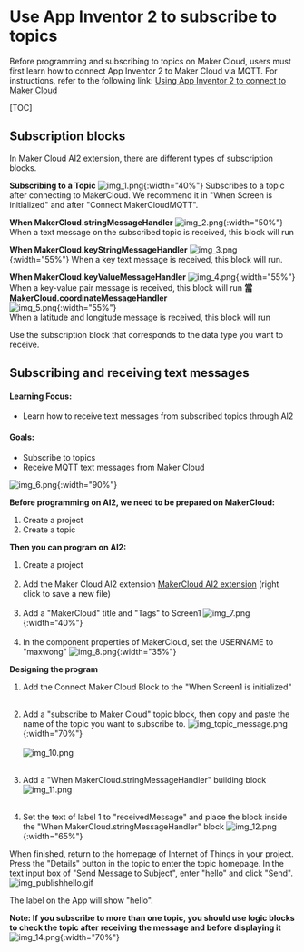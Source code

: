 # Use App Inventor 2 to subscribe to topics
Before programming and subscribing to topics on Maker Cloud, users must first learn how to connect App Inventor 2 to Maker Cloud via MQTT. For instructions, refer to the following link:
[Using App Inventor 2 to connect to Maker Cloud](../../ch4_connect/ai2/connect_ai2.md)

[TOC]

## Subscription blocks
In Maker Cloud AI2 extension, there are different types of subscription blocks.

**Subscribing to a Topic**
![img_1.png](img/img_1.png){:width="40%"}
Subscribes to a topic after connecting to MakerCloud.
We recommend it in "When Screen is initialized" and after "Connect MakerCloudMQTT".

**When MakerCloud.stringMessageHandler**
![img_2.png](img/img_2.png){:width="50%"}
When a text message on the subscribed topic is received, this block will run

**When MakerCloud.keyStringMessageHandler**
![img_3.png](img/img_3.png){:width="55%"}
When a key text message is received, this block will run.

**When MakerCloud.keyValueMessageHandler**
![img_4.png](img/img_4.png){:width="55%"}
When a key-value pair message is received, this block will run
**當MakerCloud.coordinateMessageHandler**  
![img_5.png](img/img_5.png){:width="55%"}  
When a latitude and longitude message is received, this block will run

Use the subscription block that corresponds to the data type you want to receive.

## Subscribing and receiving text messages
#### Learning Focus:
- Learn how to receive text messages from subscribed topics through AI2

#### Goals:
- Subscribe to topics
- Receive MQTT text messages from Maker Cloud

![img_6.png](img/img_6.png){:width="90%"}

**Before programming on AI2, we need to be prepared on MakerCloud:**

1. Create a project
2. Create a topic

**Then you can program on AI2:**
1. Create a project
   </br></br>
2. Add the Maker Cloud AI2 extension
   [MakerCloud AI2 extension](../../ch4_connect/ai2/extension/scale.MakerCloud.aix) (right click to save a new file)
   </br></br>
3. Add a "MakerCloud" title and "Tags" to Screen1
   ![img_7.png](img/img_7.png){:width="40%"}
   </br></br>
4. In the component properties of MakerCloud, set the USERNAME to "maxwong"
   ![img_8.png](img/img_8.png){:width="35%"}

**Designing the program**

1. Add the Connect Maker Cloud Block to the "When Screen1 is initialized"
   </br></br>
2. Add a "subscribe to Maker Cloud" topic block, then copy and paste the name of the topic you want to subscribe to.
   ![img_topic_message.png](img/img_topic_message.png){:width="70%"}
   </br></br>
   ![img_10.png](img/img_10.png)   </br></br>

3. Add a "When MakerCloud.stringMessageHandler" building block
   ![img_11.png](img/img_11.png)
   </br></br>
4. Set the text of label 1 to "receivedMessage" and place the block inside the "When MakerCloud.stringMessageHandler" block
   ![img_12.png](img/img_12.png){:width="65%"}

When finished, return to the homepage of Internet of Things in your project.
Press the "Details" button in the topic to enter the topic homepage.
In the text input box of "Send Message to Subject", enter "hello" and click "Send".
![img_publishhello.gif](img/img_publishhello.gif)

The label on the App will show "hello".

**Note: If you subscribe to more than one topic, you should use logic blocks to check the topic after receiving the message and before displaying it**
![img_14.png](img/img_14.png){:width="70%"}



